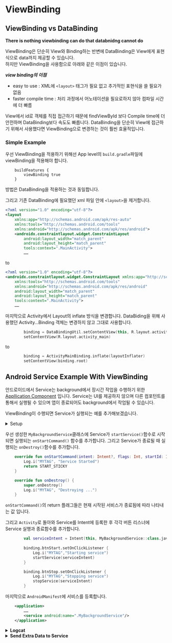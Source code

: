 # ViewBinding


## ViewBinding vs DataBinding
<p><b> There is nothing viewbinding can do that databnidng cannot do </b></p>
ViewBinding은 단순히 View와 Binding하는 반변에 DataBinding은 View에게 표현식으로 data까지 제공할 수 있습니다. <br>
하지만 ViewBinding을 사용함으로 아래와 같은 이점이 있습니다. <br>

***view binding의 이점*** <br>
- easy to use : XML에 `<layout>` 태그가 필요 없고 추가적인 표현식을 쓸 필요가 없음
- faster compile time : 처리 과정에서 어노테이션을 필요로하지 않아 컴파일 시간에 더 빠름
  
View에서 id로 객체를 직접 접근하기 때문에 findViewById 보다 Compile time에 더 안전하며 DataBinding보다 속도도 빠릅니다. 
DataBinding을 단순히 View에 접근하기 위해서 사용했다면 ViewBinding으로 변경하는 것이 훨씬 효율적입니다. 
  
### Simple Example
우선 ViewBinding을 적용하기 위해선 App level의 `build.gradle`파일에 viewBinding을 적용해야 합니다.
```
    buildFeatures {
        viewBinding true
    }
```
방법은 DataBinding을 적용하는 것과 동일합니다. 

그리고 기존 DataBinding에 필요했던 xml 파일 안에 `<layout>`을 제거합니다. 
```xml
<?xml version="1.0" encoding="utf-8"?>
<layout
    xmlns:app="http://schemas.android.com/apk/res-auto"
    xmlns:tools="http://schemas.android.com/tools"
    xmlns:android="http://schemas.android.com/apk/res/android">
    <androidx.constraintlayout.widget.ConstraintLayout
        android:layout_width="match_parent"
        android:layout_height="match_parent"
        tools:context=".MainActivity">
        ……
```
to
```xml
<?xml version="1.0" encoding="utf-8"?>
<androidx.constraintlayout.widget.ConstraintLayout xmlns:app="http://schemas.android.com/apk/res-auto"
    xmlns:tools="http://schemas.android.com/tools"
    xmlns:android="http://schemas.android.com/apk/res/android"
    android:layout_width="match_parent"
    android:layout_height="match_parent"
    tools:context=".MainActivity">
    ……
```

마지막으로 Activity에서 Layout의 inflate 방식을 변경합니다. DataBiding을 위해 사용했던 Activity…Binding 객체는 변경하지 않고 그대로 사용합니다. 
```kotlin 
        binding = DataBindingUtil.setContentView(this, R.layout.activity_main)
        setContentView(R.layout.activity_main)
```
to
```kotlin 
        binding = ActivityMainBinding.inflate(layoutInflater)
        setContentView(binding.root)
```

## Android Service Example With ViewBinding 
안드로이드에서 Service는 background에서 장시간 작업을 수행하기 위한 <a href="https://developer.android.com/guide/components/fundamentals#Components">Appllication Component</a> 입니다.
Service는 UI를 제공하지 않으며 다른 컴포턴트를 통해서 실행될 수 있으며 앱이 종료되어도 background에서 작업될 수 있습니다. 

ViewBinding이 수행되면 Service가 실행되는 예를 추가해보겠습니다. 
<details>
  <summary>Setup</summary>
  <details>
    <summary><b>ServiceActivity.kt</b></summary>
    
```kotlin
class ServiceActivity : AppCompatActivity() {
    private lateinit var binding: ActivityServiceBinding
    override fun onCreate(savedInstanceState: Bundle?) {
        super.onCreate(savedInstanceState)
        binding = ActivityServiceBinding.inflate(layoutInflater)
        setContentView(binding.root)

        // background Service
        binding.btnStart.setOnClickListener {

        }

        binding.btnStop.setOnClickListener {

        }
    }
}  
```
  </details>

  <details>
    <summary><b>activity_service.xml</b></summary>
  
```xml
<?xml version="1.0" encoding="utf-8"?>
<androidx.constraintlayout.widget.ConstraintLayout xmlns:android="http://schemas.android.com/apk/res/android"
    xmlns:app="http://schemas.android.com/apk/res-auto"
    xmlns:tools="http://schemas.android.com/tools"
    android:layout_width="match_parent"
    android:layout_height="match_parent"
    tools:context=".ServiceActivity">

    <Button
        android:id="@+id/btn_start"
        android:layout_width="wrap_content"
        android:layout_height="wrap_content"
        android:text="start"
        android:textSize="30dp"
        app:layout_constraintVertical_bias="0.3"
        app:layout_constraintTop_toTopOf="parent"
        app:layout_constraintLeft_toLeftOf="parent"
        app:layout_constraintRight_toRightOf="parent"
        app:layout_constraintBottom_toBottomOf="parent"
        />
    <Button
        android:id="@+id/btn_stop"
        android:layout_width="wrap_content"
        android:layout_height="wrap_content"
        android:text="stop"
        android:textSize="30dp"
        app:layout_constraintVertical_bias="0.2"
        app:layout_constraintTop_toBottomOf="@id/btn_start"
        app:layout_constraintLeft_toLeftOf="parent"
        app:layout_constraintRight_toRightOf="parent"
        app:layout_constraintBottom_toBottomOf="parent"
        />

</androidx.constraintlayout.widget.ConstraintLayout>
```
  </details>
  <details>
    <summary><b>MyBackgroundService.kt</b></summary>
    
```kotlin 
class MyBackgroundService : Service() {
    init {
        Log.i("MYTAG", "Service has been created")
    }
    
    override fun onBind(p0: Intent?): IBinder? = null
}
```
    
  </details>

</details>

우선 생성한 `MyBackgroundService`클래스에 Service가 `startService()`함수로 시작되면 실행되는 `onStartCommand()` 함수를 추가합니다. 
그리고 Service가 종료될 때 실행되는 `onDestroy()`함수를 추가합니다. 
```kotlin
    override fun onStartCommand(intent: Intent?, flags: Int, startId: Int): Int {
        Log.i("MYTAG", "Service Started")
        return START_STICKY
    }

    override fun onDestroy() {
        super.onDestroy()
        Log.i("MYTAG", "Destroying ...")
    }
```
`onStartCommand()`의 return 플래그들은 현재 시작된 서비스가 종료됨에 따라 나타내는 값 입니다. 

그리고 `Activity`로 돌아와 Service를 Intent에 등록한 후 각각 버튼 리스너에 Service 실행과 종료함수를 추가합니다. 
```kotlin
        val serviceIntent = Intent(this, MyBackgroundService::class.java)
        
        binding.btnStart.setOnClickListener {
            Log.i("MYTAG","Starting service")
            startService(serviceIntent)
        }

        binding.btnStop.setOnClickListener {
            Log.i("MYTAG","Stopping service")
            stopService(serviceIntent)
        }
```

마지막으로 `AndroidManifest`에 서비스를 등록합니다. 
```xml
    <application>
        ……
        <service android:name=".MyBackgroundService"/>
    </application>
```
<details>
  <summary><b>Logcat</b></summary>
  
  ![image](https://user-images.githubusercontent.com/55622345/164622234-42b3793a-aa09-4eaa-9d37-e0c268f5681e.png) <br>
  서비스가 실행되고 종료됨을 확인 할 수 있습니다.
</details>

<details>
  <summary><b>Send Extra Data to Service</b></summary>
  서비스에 `intent.putExtra()`를 이용해서 Activity간 데이터 전송과 같이 데이터를 보낼 수 있습니다. 
  
  우선 `Activity`에서 전송할 데이터를 추가합니다. ``serviceIntent.putExtra("NAME", "MOSES")``
  
  그리고 Service의 `onStartCommand()`에서 ``val name = intent?.getStringExtra("name")``으로 데이터를 받습니다. 
</details>
